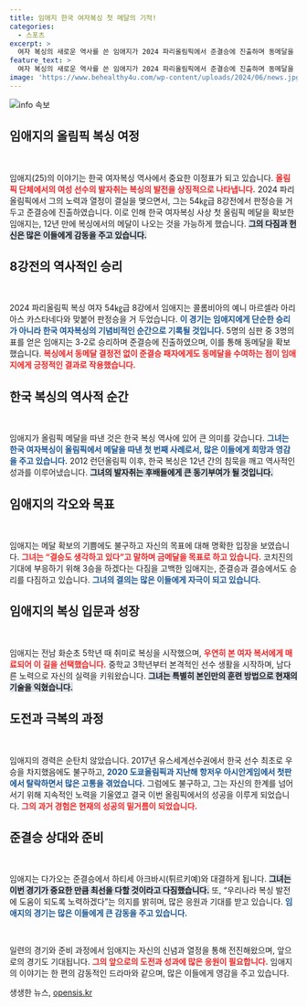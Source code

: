 ```yaml
---
title: 임애지 한국 여자복싱 첫 메달의 기적!
categories:
  - 스포츠
excerpt: >
  여자 복싱의 새로운 역사를 쓴 임애지가 2024 파리올림픽에서 준결승에 진출하며 동메달을 확보했습니다. 12년 만의 한국 여자복싱 메달리스트로서 결승 진출을 다짐하며 금메달을 향한 열망을 드러냈습니다.
feature_text: >
  여자 복싱의 새로운 역사를 쓴 임애지가 2024 파리올림픽에서 준결승에 진출하며 동메달을 확보했습니다. 12년 만의 한국 여자복싱 메달리스트로서 결승 진출을 다짐하며 금메달을 향한 열망을 드러냈습니다.
image: 'https://www.behealthy4u.com/wp-content/uploads/2024/06/news.jpg'
---
```


<p><img src="https://www.behealthy4u.com/wp-content/uploads/2024/06/news.jpg" alt="info 속보" /></p>

<h2 data-ke-size="size26">임애지의 올림픽 복싱 여정</h2>

<p data-ke-size="size16">&nbsp;</p>

<p>임애지(25)의 이야기는 한국 여자복싱 역사에서 중요한 이정표가 되고 있습니다. <b><span style="color: #ee2323;">올림픽 단체에서의 여성 선수의 발자취는 복싱의 발전을 상징적으로 나타냅니다.</span></b> 2024 파리올림픽에서 그의 노력과 열정이 결실을 맺으면서, 그는 54㎏급 8강전에서 판정승을 거두고 준결승에 진출하였습니다. 이로 인해 한국 여자복싱 사상 첫 올림픽 메달을 확보한 임애지는, 12년 만에 복싱에서의 메달이 나오는 것을 가능하게 했습니다. <b><span style="background-color: #21538527;">그의 다짐과 헌신은 많은 이들에게 감동을 주고 있습니다.</span></b></p>

<h2 data-ke-size="size26">8강전의 역사적인 승리</h2>

<p data-ke-size="size16">&nbsp;</p>

<p>2024 파리올림픽 복싱 여자 54㎏급 8강에서 임애지는 콜롬비아의 예니 마르셀라 아리아스 카스타네다와 맞붙어 판정승을 거 두었습니다. <b><span style="color: #1a5490;">이 경기는 임애지에게 단순한 승리가 아니라 한국 여자복싱의 기념비적인 순간으로 기록될 것입니다.</span></b> 5명의 심판 중 3명의 표를 얻은 임애지는 3-2로 승리하며 준결승에 진출하였으며, 이를 통해 동메달을 확보했습니다. <b><span style="color: #ee2323;">복싱에서 동메달 결정전 없이 준결승 패자에게도 동메달을 수여하는 점이 임애지에게 긍정적인 결과로 작용했습니다.</span></b></p>

<h2 data-ke-size="size26">한국 복싱의 역사적 순간</h2>

<p data-ke-size="size16">&nbsp;</p>

<p>임애지가 올림픽 메달을 따낸 것은 한국 복싱 역사에 있어 큰 의미를 갖습니다. <b><span style="color: #1a5490;">그녀는 한국 여자복싱이 올림픽에서 메달을 따낸 첫 번째 사례로서, 많은 이들에게 희망과 영감을 주고 있습니다.</span></b> 2012 런던올림픽 이후, 한국 복싱은 12년 간의 침묵을 깨고 역사적인 성과를 이루어냈습니다. <b><span style="background-color: #21538527;">그녀의 발자취는 후배들에게 큰 동기부여가 될 것입니다.</span></b></p>

<h2 data-ke-size="size26">임애지의 각오와 목표</h2>

<p data-ke-size="size16">&nbsp;</p>

<p>임애지는 메달 확보의 기쁨에도 불구하고 자신의 목표에 대해 명확한 입장을 보였습니다. <b><span style="color: #ee2323;">그녀는 “결승도 생각하고 있다”고 말하며 금메달을 목표로 하고 있습니다.</span></b> 코치진의 기대에 부응하기 위해 3승을 하겠다는 다짐을 고백한 임애지는, 준결승과 결승에서도 승리를 다짐하고 있습니다. <b><span style="color: #1a5490;">그녀의 결의는 많은 이들에게 자극이 되고 있습니다.</span></b></p>

<h2 data-ke-size="size26">임애지의 복싱 입문과 성장</h2>

<p data-ke-size="size16">&nbsp;</p>

<p>임애지는 전남 화순초 5학년 때 취미로 복싱을 시작했으며, <b><span style="color: #ee2323;">우연히 본 여자 복서에게 매료되어 이 길을 선택했습니다.</span></b> 중학교 3학년부터 본격적인 선수 생활을 시작하며, 남다른 노력으로 자신의 실력을 키워왔습니다. <b><span style="background-color: #21538527;">그녀는 특별히 본인만의 훈련 방법으로 현재의 기술을 익혔습니다.</span></b></p>

<h2 data-ke-size="size26">도전과 극복의 과정</h2>

<p data-ke-size="size16">&nbsp;</p>

<p>임애지의 경력은 순탄치 않았습니다. 2017년 유스세계선수권에서 한국 선수 최초로 우승을 차지했음에도 불구하고, <b><span style="color: #1a5490;">2020 도쿄올림픽과 지난해 항저우 아시안게임에서 첫판에서 탈락하면서 많은 고통을 겪었습니다.</span></b> 그럼에도 불구하고, 그는 자신의 한계를 넘어서기 위해 지속적인 노력을 기울였고 결국 이번 올림픽에서의 성공을 이루게 되었습니다. <b><span style="color: #ee2323;">그의 과거 경험은 현재의 성공의 밑거름이 되었습니다.</span></b></p>

<h2 data-ke-size="size26">준결승 상대와 준비</h2>

<p data-ke-size="size16">&nbsp;</p>

<p>임애지는 다가오는 준결승에서 하티세 아크바시(튀르키예)와 대결하게 됩니다. <b><span style="background-color: #21538527;">그녀는 이번 경기가 중요한 만큼 최선을 다할 것이라고 다짐했습니다.</span></b> 또, “우리나라 복싱 발전에 도움이 되도록 노력하겠다”는 의지를 밝히며, 많은 응원과 기대를 받고 있습니다. <b><span style="color: #1a5490;">임애지의 경기는 많은 이들에게 큰 감동을 주고 있습니다.</span></b></p>

<p data-ke-size="size16">&nbsp;</p>

<p>일련의 경기와 준비 과정에서 임애지는 자신의 신념과 열정을 통해 전진해왔으며, 앞으로의 경기도 기대됩니다. <b><span style="color: #ee2323;">그의 앞으로의 도전과 성과에 많은 응원이 필요합니다.</span></b> 임애지의 이야기는 한 편의 감동적인 드라마와 같으며, 많은 이들에게 영감을 주고 있습니다.</p>
생생한 뉴스, <a href="https://opensis.kr" rel="dofollow">opensis.kr</a>


